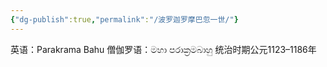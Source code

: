 ```yaml
---
{"dg-publish":true,"permalink":"/波罗迦罗摩巴忽一世/"}
---
```


英语：Parakrama Bahu
僧伽罗语：මහා පරාක්‍රමබාහු
统治时期公元1123–1186年